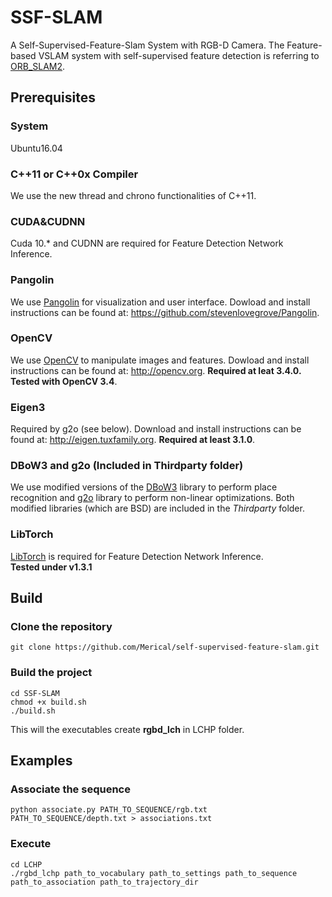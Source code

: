 # SSF-SLAM

A Self-Supervised-Feature-Slam System with RGB-D Camera.
The Feature-based VSLAM system with self-supervised feature detection is referring to [ORB_SLAM2](https://github.com/raulmur/ORB_SLAM2).

## Prerequisites

### System

Ubuntu16.04

### C++11 or C++0x Compiler
We use the new thread and chrono functionalities of C++11.

### CUDA&CUDNN
Cuda 10.* and CUDNN are required for Feature Detection Network Inference.

### Pangolin
We use [Pangolin](https://github.com/stevenlovegrove/Pangolin) for visualization and user interface. Dowload and install instructions can be found at: https://github.com/stevenlovegrove/Pangolin.

### OpenCV

We use [OpenCV](http://opencv.org) to manipulate images and features. Dowload and install instructions can be found at: http://opencv.org. **Required at leat 3.4.0. Tested with OpenCV 3.4**.

### Eigen3

Required by g2o (see below). Download and install instructions can be found at: http://eigen.tuxfamily.org. **Required at least 3.1.0**.

### DBoW3 and g2o (Included in Thirdparty folder)

We use modified versions of the [DBoW3](https://github.com/rmsalinas/DBow3) library to perform place recognition and [g2o](https://github.com/RainerKuemmerle/g2o) library to perform non-linear optimizations. Both modified libraries (which are BSD) are included in the *Thirdparty* folder.

### LibTorch
[LibTorch](https://pytorch.org/) is required for Feature Detection Network Inference. 
\
**Tested under v1.3.1**

## Build
### Clone the repository
```shell script
git clone https://github.com/Merical/self-supervised-feature-slam.git
```

### Build the project
```shell script
cd SSF-SLAM
chmod +x build.sh
./build.sh
```
This will the executables create **rgbd_lch** in LCHP folder.

## Examples
### Associate the sequence
```shell script
python associate.py PATH_TO_SEQUENCE/rgb.txt PATH_TO_SEQUENCE/depth.txt > associations.txt
```

### Execute
```shell script
cd LCHP
./rgbd_lchp path_to_vocabulary path_to_settings path_to_sequence path_to_association path_to_trajectory_dir
```
